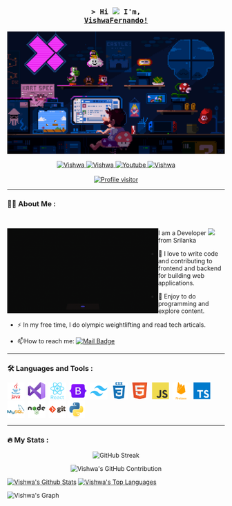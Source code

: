 <!-- Intro  -->
<h3 align="center">
  <samp>&gt; Hi <img src="https://media.giphy.com/media/hvRJCLFzcasrR4ia7z/giphy.gif" width="30px"/> I'm,
    <br><b><a target="_blank" href="#">VishwaFernando!</a></b>
  </samp>  
</h3>
<div id="header" align="center">
  <img src="assests/coding.gif"/>
</div>

<div>
 <p align="center">
   <a href="#"target="_blank">
    <img
      src="https://img.shields.io/badge/Website-DC143C?style=for-the-badge&logo=medium&logoColor=white"
      alt="Vishwa"
    />
  </a>
  <a href="https://www.linkedin.com/in/vishwafernando" target="_blank">
    <img
      src="https://img.shields.io/badge/LinkedIn-0077B5?style=for-the-badge&logo=linkedin&logoColor=white"
      alt="Vishwa"
    />
  </a>
 
  <a href="https://www.youtube.com/@vishwavf?sub_confirmation=1" target="_blank">
    <img
      src="https://img.shields.io/badge/YouTube-red?style=for-the-badge&logo=youtube&logoColor=white"
      alt="Youtube"
    />
  </a>

   <a href="https://instagram.com/vishwa_vf" target="_blank">
    <img
      src="https://img.shields.io/badge/Instagram-fe4164?style=for-the-badge&logo=instagram&logoColor=white"
      alt="Vishwa"/>
  </a>
  <br>
  <br>
  <a href="https://komarev.com/ghpvc/?username=vishwafernando">
  <img
    src="https://komarev.com/ghpvc/?username=vishwafernando&label=Visitors&color=0e75b6&style=flat"
    alt="Profile visitor"
  />
</a>
</p>
</div>




---

### :woman_technologist: About Me :
<br><p>
  <img
    align="left"
    width="350"
    src="/assests/giphy.gif"
    alt="Coding gif"
  />
</p>

I am a Developer <img src="https://media.giphy.com/media/WUlplcMpOCEmTGBtBW/giphy.gif" width="30"> from Srilanka
- :telescope: I love to write code and contributing to frontend and backend for building web applications.

- :seedling: Enjoy to do programming and explore content.

- :zap: In my free time, I do olympic weightlifting and read tech articals.

- :mailbox:How to reach me: [![Mail Badge](https://img.shields.io/badge/-Gmail-red?style=flat&logo=Gmail&logoColor=white)](https://mail.google.com/mail/u/0/?fs=1&to=vishwafernando.vf@gmail.com&su=SUBJECT&body=BODY&bcc=&tf=cm)

---

### :hammer_and_wrench: Languages and Tools :

<div>
  <img src="https://github.com/devicons/devicon/blob/master/icons/java/java-original-wordmark.svg" title="Java" alt="Java" width="40" height="40"/>&nbsp;
  <img src="https://github.com/devicons/devicon/blob/master/icons/visualstudio/visualstudio-original.svg" title="VS" alt="VS" width="40" height="40"/>&nbsp;
  <img src="https://github.com/devicons/devicon/blob/master/icons/react/react-original-wordmark.svg" title="React" alt="React" width="40" height="40"/>&nbsp;
  <img src="https://github.com/devicons/devicon/blob/master/icons/bootstrap/bootstrap-original.svg" title="bootstrap" alt="bootstrap" width="40" height="40"/>&nbsp;
  <img src="https://github.com/devicons/devicon/blob/master/icons/tailwindcss/tailwindcss-original.svg" title="Tailwindcss" alt="Tailwindcss" width="40" height="40"/>&nbsp;
  <img src="https://github.com/devicons/devicon/blob/master/icons/css3/css3-plain-wordmark.svg"  title="CSS3" alt="CSS" width="40" height="40"/>&nbsp;
  <img src="https://github.com/devicons/devicon/blob/master/icons/html5/html5-original.svg" title="HTML5" alt="HTML" width="40" height="40"/>&nbsp;
  <img src="https://github.com/devicons/devicon/blob/master/icons/javascript/javascript-original.svg" title="JavaScript" alt="JavaScript" width="40" height="40"/>&nbsp;
  <img src="https://github.com/devicons/devicon/blob/master/icons/firebase/firebase-plain-wordmark.svg" title="Firebase" alt="Firebase" width="40" height="40"/>&nbsp;
  <img src="https://github.com/devicons/devicon/blob/master/icons/typescript/typescript-original.svg" title="Typescript"  alt="Typescript" width="40" height="40"/>&nbsp;
  <img src="https://github.com/devicons/devicon/blob/master/icons/mysql/mysql-original-wordmark.svg" title="MySQL"  alt="MySQL" width="40" height="40"/>&nbsp;
  <img src="https://github.com/devicons/devicon/blob/master/icons/nodejs/nodejs-original-wordmark.svg" title="NodeJS" alt="NodeJS" width="40" height="40"/>&nbsp;
  <img src="https://github.com/devicons/devicon/blob/master/icons/git/git-original-wordmark.svg" title="Git" **alt="Git" width="40" height="40"/>
  <img src="https://github.com/devicons/devicon/blob/master/icons/python/python-original.svg" title="Python" alt="Python" width="40" height="40"/>&nbsp;
</div>

---

### :fire: My Stats :

<p align="center">
  <a>
    <img src="https://github-stats-three-gamma.vercel.app?user=vishwafernando&theme=dark" alt="GitHub Streak" />
  </a>
</p>


<p align="center">
  <a>
    <img
      src="http://github-profile-summary-cards.vercel.app/api/cards/profile-details?username=vishwafernando&theme=gruvbox"
      alt="Vishwa's GitHub Contribution"
    />
  </a>
</p>

<a>
  <a href="https://github.com/vishwafernando"
    ><img
      alt="Vishwa's Github Stats"
      src="https://denvercoder1-github-readme-stats.vercel.app/api?username=vishwafernando&show_icons=true&count_private=true&theme=react&border_color=108aea&bg_color=0D1117&title_color=2edce1&icon_color=F8D866"
      height="192px"
      width="49.5%"
  /></a>
  <a href="https://github.com/vishwafernando"
    ><img
      alt="Vishwa's Top Languages"
      src="https://denvercoder1-github-readme-stats.vercel.app/api/top-langs/?username=vishwafernando&langs_count=8&layout=compact&theme=react&border_color=108aea&bg_color=0D1117&title_color=2edce1&icon_color=F8D866"
      height="192px"
      width="49.5%"
  /></a>
  <br />
</a>

![Vishwa's Graph](https://github-readme-activity-graph.vercel.app/graph?username=vishwafernando&custom_title=Vishwa's%20GitHub%20Activity%20Graph&bg_color=0D1117&color=108aea&line=108aea&point=108aea&area_color=FFFFFF&title_color=FFFFFF&area=true)
